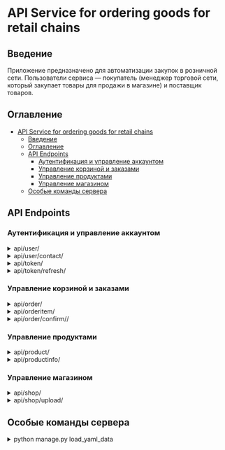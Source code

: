 # API Service for ordering goods for retail chains

## Введение
Приложение предназначено для автоматизации закупок в розничной сети. Пользователи сервиса — покупатель (менеджер торговой сети, который закупает товары для продажи в магазине) и поставщик товаров.

## Оглавление
- [API Service for ordering goods for retail chains](#api-service-for-ordering-goods-for-retail-chains)
  - [Введение](#введение)
  - [Оглавление](#оглавление)
  - [API Endpoints](#api-endpoints)
    - [Аутентификация и управление аккаунтом](#аутентификация-и-управление-аккаунтом)
    - [Управление корзиной и заказами](#управление-корзиной-и-заказами)
    - [Управление продуктами](#управление-продуктами)
    - [Управление магазином](#управление-магазином)
  - [Особые команды сервера](#особые-команды-сервера)


## API Endpoints

### Аутентификация и управление аккаунтом

<details>
<summary>api/user/</summary>

Скрытый текст здесь...

</details>

<details>
<summary>api/user/contact/</summary>

Скрытый текст здесь...

</details>

<details>
<summary>api/token/</summary>

Скрытый текст здесь...

</details>

<details>
<summary>api/token/refresh/</summary>

Скрытый текст здесь...

</details>

### Управление корзиной и заказами

<details>
<summary>api/order/</summary>

Скрытый текст здесь...

</details>

<details>
<summary>api/orderitem/</summary>

Скрытый текст здесь...

</details>

<details>
<summary>api/order/confirm//</summary>

Скрытый текст здесь...

</details>

### Управление продуктами
<details>
<summary>api/product/</summary>

Скрытый текст здесь...

</details>

<details>
<summary>api/productinfo/</summary>

Скрытый текст здесь...

</details>

### Управление магазином

<details>
<summary>api/shop/</summary>

Скрытый текст здесь...

</details>

<details>
<summary>api/shop/upload/</summary>

<details>
<summary>[POST] /shop/upload/     - Загрузить файл на сервер</summary>  

- Authorization: Bearer

- Content-Type: multipart/form-data

- Content-Disposition: attachment; filename=shop.yaml
</details>

</details>


## Особые команды сервера

<details>
<summary>python manage.py load_yaml_data</summary>

Команда предназначена для загрузки yaml файла в базу данных.

флаги:

 -p, --path указывает путь к файлу, по умолчанию ищет файлы .yaml в коренной директории.

 -u, --user назначает пользователя владельцем магазина из файла

</details>

